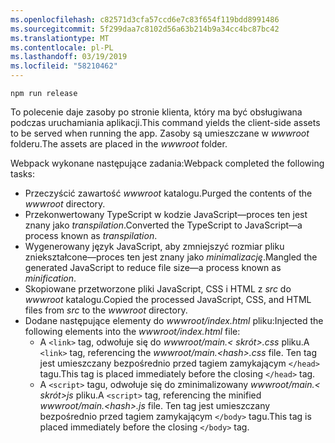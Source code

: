 ```yaml
---
ms.openlocfilehash: c82571d3cfa57ccd6e7c83f654f119bdd8991486
ms.sourcegitcommit: 5f299daa7c8102d56a63b214b9a34cc4bc87bc42
ms.translationtype: MT
ms.contentlocale: pl-PL
ms.lasthandoff: 03/19/2019
ms.locfileid: "58210462"
---
```

```console
npm run release
```

<span data-ttu-id="e3a1e-101">To polecenie daje zasoby po stronie klienta, który ma być obsługiwana podczas uruchamiania aplikacji.</span><span class="sxs-lookup"><span data-stu-id="e3a1e-101">This command yields the client-side assets to be served when running the app.</span></span> <span data-ttu-id="e3a1e-102">Zasoby są umieszczane w *wwwroot* folderu.</span><span class="sxs-lookup"><span data-stu-id="e3a1e-102">The assets are placed in the *wwwroot* folder.</span></span>

<span data-ttu-id="e3a1e-103">Webpack wykonane następujące zadania:</span><span class="sxs-lookup"><span data-stu-id="e3a1e-103">Webpack completed the following tasks:</span></span>

* <span data-ttu-id="e3a1e-104">Przeczyścić zawartość *wwwroot* katalogu.</span><span class="sxs-lookup"><span data-stu-id="e3a1e-104">Purged the contents of the *wwwroot* directory.</span></span>
* <span data-ttu-id="e3a1e-105">Przekonwertowany TypeScript w kodzie JavaScript&mdash;proces ten jest znany jako *transpilation*.</span><span class="sxs-lookup"><span data-stu-id="e3a1e-105">Converted the TypeScript to JavaScript&mdash;a process known as *transpilation*.</span></span>
* <span data-ttu-id="e3a1e-106">Wygenerowany język JavaScript, aby zmniejszyć rozmiar pliku zniekształcone&mdash;proces ten jest znany jako *minimalizację*.</span><span class="sxs-lookup"><span data-stu-id="e3a1e-106">Mangled the generated JavaScript to reduce file size&mdash;a process known as *minification*.</span></span>
* <span data-ttu-id="e3a1e-107">Skopiowane przetworzone pliki JavaScript, CSS i HTML z *src* do *wwwroot* katalogu.</span><span class="sxs-lookup"><span data-stu-id="e3a1e-107">Copied the processed JavaScript, CSS, and HTML files from *src* to the *wwwroot* directory.</span></span>
* <span data-ttu-id="e3a1e-108">Dodane następujące elementy do *wwwroot/index.html* pliku:</span><span class="sxs-lookup"><span data-stu-id="e3a1e-108">Injected the following elements into the *wwwroot/index.html* file:</span></span>
  * <span data-ttu-id="e3a1e-109">A `<link>` tag, odwołuje się do *wwwroot/main.\< skrót\>.css* pliku.</span><span class="sxs-lookup"><span data-stu-id="e3a1e-109">A `<link>` tag, referencing the *wwwroot/main.\<hash\>.css* file.</span></span> <span data-ttu-id="e3a1e-110">Ten tag jest umieszczany bezpośrednio przed tagiem zamykającym `</head>` tagu.</span><span class="sxs-lookup"><span data-stu-id="e3a1e-110">This tag is placed immediately before the closing `</head>` tag.</span></span>
  * <span data-ttu-id="e3a1e-111">A `<script>` tagu, odwołuje się do zminimalizowany *wwwroot/main.\< skrót\>js* pliku.</span><span class="sxs-lookup"><span data-stu-id="e3a1e-111">A `<script>` tag, referencing the minified *wwwroot/main.\<hash\>.js* file.</span></span> <span data-ttu-id="e3a1e-112">Ten tag jest umieszczany bezpośrednio przed tagiem zamykającym `</body>` tagu.</span><span class="sxs-lookup"><span data-stu-id="e3a1e-112">This tag is placed immediately before the closing `</body>` tag.</span></span>
